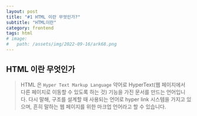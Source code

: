 ```yaml
---
layout: post
title: "#1 HTML 이란 무엇인가?"
subtitle: "HTML이란"
category: frontend
tags: html
# image:
#   path: /assets/img/2022-09-16/ark68.png
---
```



## HTML 이란 무엇인가

> HTML 은 `Hyper Text Markup Language` 약어로 HyperText(웹 페이지에서 다른 페이지로 이동할 수 있도록 하는 것) 기능을 가진 문서를 만드는 언어입니다.
  다시 말해, 구조를 설계할 때 사용되는 언어로 hyper link 시스템을 가지고 있으며, 흔히 말하는 웹 페이지를 위한 마크업 언어라고 할 수 있습니다.

<!-- ## 소개

{:.text-align-center}
![Ark 1](/assets/img/2022-09-16/my-ark-1.jpg){:width="45%"}
![Ark 2](/assets/img/2022-09-16/my-ark-2.jpg){:width="45%"}

언젠가는 사겠노라 다짐했던 65% 배열의 [Ark68 SE] 키보드입니다. 적응을 잘 할까 걱정했지만 빠르게 결론부터
말씀드리자면, 아주 만족스럽습니다. 앞으로 같은 배열 하나만 더 사서 회사에 둬야겠습니다.

[Ark68 SE]: https://arkstudio.shop/product/group-buy-ark68-r2/

<div class="iframe-container">
    <iframe src="https://www.youtube.com/embed/dEXu_2HWHMw" frameborder="0" allow="accelerometer; autoplay; clipboard-write; encrypted-media; gyroscope; picture-in-picture" allowfullscreen></iframe>
</div>

저를 지름의 길로 이끌었던 빌드 동영상입니다.
{:.figcaption}

심플하면서도 *Special Edition*만이 가지고 있는 엣지의 미려함에 끌려서 고민 하지 않고 질렀습니다.

키캡을 동영상과 같이 *Oblivion*을 살까 하다가 *Arctic* keycap으로 결정했습니다. 아주 잘 어울립니다.

![Ark 3](/assets/img/2022-09-16/my-ark-3.jpg){:.centered}

평소에 맥에선 잘 켜두지도 않는 카톡이 왜 이 사진에선 저리 크게 켜져 있는건지...
{:.figcaption}

## Layout

이왕 65% 사는거 하고 싶은거 다 하자는 마음으로 쪼갰습니다.

![Varian](/assets/img/2022-09-16/double-sword.gif){:.centered}

이걸 쪼갠건 아니구요...
{:.figcaption}

`Backspace`를 쪼개버렸습니다. `Esc` 키가 숫자열로 내려와버리니 자주 사용하는 `~` 키를 놓기가 애매하더군요.
**Fn layout**에도 추가하였지만 키도 살려두는 게 좋을 것 같아`Backspace`를 쪼개고 해당 위치에`~`,`\`를
놓았습니다.<br>
항상 그렇듯 `CapsLock`은 `Fn`으로 대체되었구요.<br>
한가지 애매한 부분은 가장 오른쪽에 3개의 펑션키를 맵핑할 수 있는데, 가장 아래에 둘 게 없어서 일단 `Fn`을 놨습니다만,
역시나 쓰지를 않네요. 좋은 위치인데 마땅히 둘 만한게 없습니다... 개인적으로 매우 유용하게 쓰고 있는 레이아웃을
공개합니다. 더 좋은 아이디어가 있으면 댓글 부탁드립니다.

{:.text-align-centered}
![Normal Layout](/assets/img/2022-09-16/normal-layout.png){:width="45%"}
![Fn Layout](/assets/img/2022-09-16/fn-layout.png){:width="45%"}

Normal Layout / Fn Layout
{:.figcaption}

이제 `CapsLock`에 `Fn`을 맵핑한 후 *WASD* 로 이동 및 *QE*에 `Home`/ `End`, *ZX*에 `Backspace` / `Del`에
너무 익숙해져버렸습니다. 한 손으로 앵간한 code navigation 및 간단한 변경이 가능해지니 이제 맵핑 안된 키보드는
사용할 때 너무 불편하게 느껴집니다.

## Magnetic Cable

![Magnetic Cable](/assets/img/2022-09-16/magnetic-cable.webp){:.centered}

조금 의도치 않게 돈이 많이 들어간 부분입니다.<br>
저는 집에서 맥과 PC를 동시에 사용하기 때문에 키보드를 변경할 방법이 필요합니다. 원래는 USB Switcher를 구매해서
사용했지만, 불안전한 전압으로 인해 오리온 키보드 LED가 나간 안 좋은 기억이 있어서 포기하고 2개의 케이블을 준비해두고
케이블만 변경하며 사용하고 있었습니다만...<br>
이게 여간 귀찮은게 아닙니다..! 그래서 이참에 magnetic cable을 구매해봤습니다.

조금 걱정도 있었지만 요즘 나오는 것들은 예전처럼 문제가 발생하는 일은 없다고 해서 믿고 사봤습니다.
약 한 달 정도 사용해봤는데 꽤 편합니다. 인식도 케이블 연결 후 2~3초 내에 되고 힘 줘서 빼지 않는 이상 빠지지 않을
정도의 자력을 가지고 있습니다.

혹시 구매하실 예정이라면 이러한 종류의 케이블 중에는 데이터 전송은 안되고 충전만 되는 케이블들이 많으니 확인 후
구매하시기 바랍니다. -->
